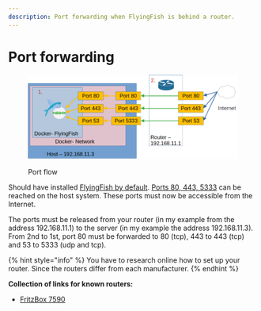 ```yaml
---
description: Port forwarding when FlyingFish is behind a router.
---
```


# Port forwarding



<figure><img src="../../.gitbook/assets/portforwarding2.png" alt=""><figcaption><p>Port flow</p></figcaption></figure>

Should have installed [FlyingFish by default](../installation/quick-setup.md). [Ports 80, 443, 5333](../installation/long-setup/docker-compose/ports.md) can be reached on the host system. These ports must now be accessible from the Internet.

The ports must be released from your router (in my example from the address 192.168.11.1) to the server (in my example the address 192.168.11.3). From 2nd to 1st, port 80 must be forwarded to 80 (tcp), 443 to 443 (tcp) and 53 to 5333 (udp and tcp).



{% hint style="info" %}
You have to research online how to set up your router. Since the routers differ from each manufacturer.
{% endhint %}

**Collection of links for known routers:**

* [FritzBox 7590](https://en.avm.de/service/knowledge-base/dok/FRITZ-Box-7590/34\_Setting-up-port-sharing-in-the-FRITZ-Box/)
